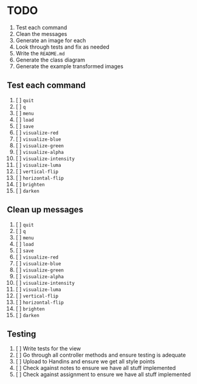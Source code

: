# TODO

1. Test each command
2. Clean the messages
3. Generate an image for each
4. Look through tests and fix as needed
5. Write the `README.md`
6. Generate the class diagram
7. Generate the example transformed images

## Test each command

1. [ ] `quit`
2. [ ] `q`
3. [ ] `menu`
4. [ ] `load`
5. [ ] `save`
6. [ ] `visualize-red`
7. [ ] `visualize-blue`
8. [ ] `visualize-green`
9. [ ] `visualize-alpha`
10. [ ] `visualize-intensity`
11. [ ] `visualize-luma`
12. [ ] `vertical-flip`
13. [ ] `horizontal-flip`
14. [ ] `brighten`
15. [ ] `darken`

## Clean up messages

1. [ ] `quit`
2. [ ] `q`
3. [ ] `menu`
4. [ ] `load`
5. [ ] `save`
6. [ ] `visualize-red`
7. [ ] `visualize-blue`
8. [ ] `visualize-green`
9. [ ] `visualize-alpha`
10. [ ] `visualize-intensity`
11. [ ] `visualize-luma`
12. [ ] `vertical-flip`
13. [ ] `horizontal-flip`
14. [ ] `brighten`
15. [ ] `darken`

## Testing

1. [ ] Write tests for the view
2. [ ] Go through all controller methods and ensure testing is adequate
3. [ ] Upload to Handins and ensure we get all style points
4. [ ] Check against notes to ensure we have all stuff implemented
5. [ ] Check against assignment to ensure we have all stuff implemented